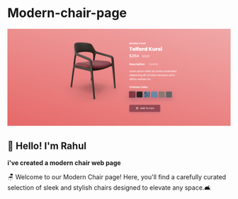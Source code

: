 # Modern-chair-page
![desktop-design](images/image.png)
## 👋 Hello! I'm Rahul
**i've created a modern chair web page**

🪑 Welcome to our Modern Chair page! Here, you'll find a carefully curated selection of sleek and stylish chairs designed to elevate any space.🛋️
